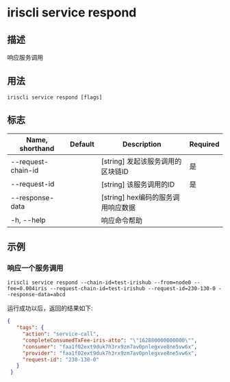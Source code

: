 # iriscli service respond 

## 描述

响应服务调用

## 用法

```
iriscli service respond [flags]
```

## 标志

| Name, shorthand       | Default                 | Description                                                                                                                                           | Required |
| --------------------- | ----------------------- | ----------------------------------------------------------------------------------------------------------------------------------------------------- | -------- |
| --request-chain-id    |                         | [string] 发起该服务调用的区块链ID                                                                                              | 是       |
| --request-id          |                         | [string] 该服务调用的ID                                                                                                                                | 是       |
| --response-data       |                         | [string] hex编码的服务调用响应数据                                                                       |        |
| -h, --help            |                         | 响应命令帮助                                                                                                                                         |          |

## 示例

### 响应一个服务调用 
```shell
iriscli service respond --chain-id=test-irishub --from=node0 --fee=0.004iris --request-chain-id=test-irishub --request-id=230-130-0 --response-data=abcd
```

运行成功以后，返回的结果如下:

```json
{
   "tags": {
     "action": "service-call",
     "completeConsumedTxFee-iris-atto": "\"162880000000000\"",
     "consumer": "faa1f02ext9duk7h3rx9zm7av0pnlegxve8ne5vw6x",
     "provider": "faa1f02ext9duk7h3rx9zm7av0pnlegxve8ne5vw6x",
     "request-id": "230-130-0"
   }
 }
```

